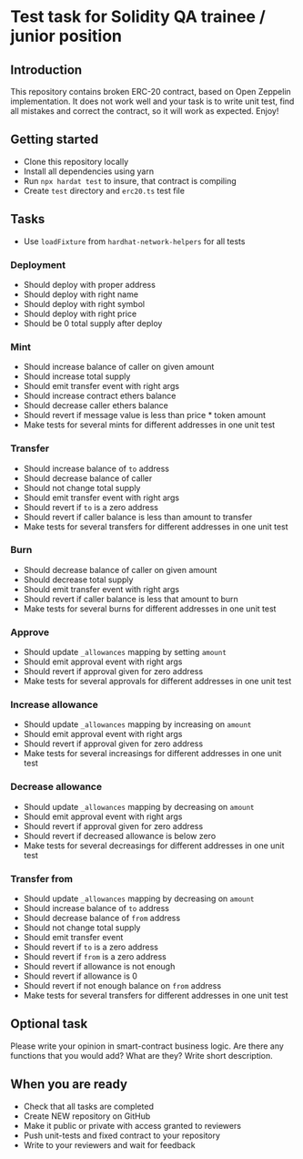 # Test task for Solidity QA trainee / junior position

## Introduction

This repository contains broken ERC-20 contract, based on Open Zeppelin implementation. It does not work well and your 
task is to write unit test, find all mistakes and correct the contract, so it will work as expected. Enjoy!

## Getting started

- Clone this repository locally
- Install all dependencies using yarn
- Run `npx hardat test` to insure, that contract is compiling
- Create `test` directory and `erc20.ts` test file

## Tasks

- Use `loadFixture` from `hardhat-network-helpers` for all tests

### Deployment

- Should deploy with proper address
- Should deploy with right name
- Should deploy with right symbol
- Should deploy with right price
- Should be 0 total supply after deploy

### Mint

- Should increase balance of caller on given amount
- Should increase total supply
- Should emit transfer event with right args
- Should increase contract ethers balance
- Should decrease caller ethers balance
- Should revert if message value is less than price * token amount
- Make tests for several mints for different addresses in one unit test

### Transfer

- Should increase balance of `to` address
- Should decrease balance of caller
- Should not change total supply
- Should emit transfer event with right args
- Should revert if `to` is a zero address
- Should revert if caller balance is less than amount to transfer
- Make tests for several transfers for different addresses in one unit test

### Burn

- Should decrease balance of caller on given amount
- Should decrease total supply
- Should emit transfer event with right args
- Should revert if caller balance is less that amount to burn
- Make tests for several burns for different addresses in one unit test

### Approve

- Should update `_allowances` mapping by setting `amount`
- Should emit approval event with right args
- Should revert if approval given for zero address
- Make tests for several approvals for different addresses in one unit test

### Increase allowance

- Should update `_allowances` mapping by increasing on `amount`
- Should emit approval event with right args
- Should revert if approval given for zero address
- Make tests for several increasings for different addresses in one unit test

### Decrease allowance

- Should update `_allowances` mapping by decreasing on `amount`
- Should emit approval event with right args
- Should revert if approval given for zero address
- Should revert if decreased allowance is below zero
- Make tests for several decreasings for different addresses in one unit test

### Transfer from

- Should update `_allowances` mapping by decreasing on `amount`
- Should increase balance of `to` address
- Should decrease balance of `from` address
- Should not change total supply
- Should emit transfer event
- Should revert if `to` is a zero address
- Should revert if `from` is a zero address
- Should revert if allowance is not enough
- Should revert if allowance is 0
- Should revert if not enough balance on `from` address
- Make tests for several transfers for different addresses in one unit test

## Optional task

Please write your opinion in smart-contract business logic. Are there any functions that you would add?
What are they? Write short description.

## When you are ready

- Check that all tasks are completed
- Create NEW repository on GitHub
- Make it public or private with access granted to reviewers
- Push unit-tests and fixed contract to your repository
- Write to your reviewers and wait for feedback
